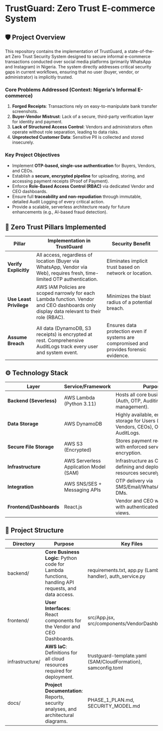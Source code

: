 # TrustGuard: Zero Trust E-commerce System 

## 🛡️ Project Overview
This repository contains the implementation of TrustGuard, a state-of-the-art Zero Trust Security System designed to secure informal e-commerce transactions conducted over social media platforms (primarily WhatsApp and Instagram) in Nigeria. The system directly addresses critical security gaps in current workflows, ensuring that no user (buyer, vendor, or administrator) is implicitly trusted.

### Core Problems Addressed (Context: Nigeria's Informal E-commerce)
1. **Forged Receipts**: Transactions rely on easy-to-manipulate bank transfer screenshots.
2. **Buyer-Vendor Mistrust**: Lack of a secure, third-party verification layer for identity and payment.
3. **Lack of Structured Access Control**: Vendors and administrators often operate without role separation, leading to data risks.
4. **Unprotected Customer Data**: Sensitive PII is collected and stored insecurely.

### Key Project Objectives
- Implement **OTP-based, single-use authentication** for Buyers, Vendors, and CEOs.
- Establish a **secure, encrypted pipeline** for uploading, storing, and accessing payment receipts (Proof of Payment).
- Enforce **Role-Based Access Control (RBAC)** via dedicated Vendor and CEO dashboards.
- Ensure full **traceability and non-repudiation** through immutable, detailed Audit Logging of every critical action.
- Provide a scalable, serverless architecture ready for future enhancements (e.g., AI-based fraud detection).

## 🔑 Zero Trust Pillars Implemented
| Pillar | Implementation in TrustGuard | Security Benefit |
|--------|------------------------------|------------------|
| __Verify Explicitly__ | All access, regardless of location (Buyer via WhatsApp, Vendor via Web), requires fresh, time-limited OTP authentication. | Eliminates implicit trust based on network or location. |
| __Use Least Privilege__ | AWS IAM Policies are scoped narrowly for each Lambda function. Vendor and CEO dashboards only display data relevant to their role (RBAC). | Minimizes the blast radius of a potential breach. |
| __Assume Breach__ | All data (DynamoDB, S3 receipts) is encrypted at rest. Comprehensive AuditLogs track every user and system event. | Ensures data protection even if systems are compromised and provides forensic evidence. |

## ⚙️ Technology Stack
| Layer | Service/Framework | Purpose |
|-------|-------------------|---------|
| __Backend (Severless)__ | AWS Lambda (Python 3.11) | Hosts all core business logic (Auth, OTP, Auditing, S3 management). |
| __Data Storage__ | AWS DynamoDB | Highly available, encrypted storage for Users (Buyers, Vendors, CEOs), OTPs, and AuditLogs. |
| __Secure File Storage__ | AWS S3 (Encrypted) | Stores payment receipt images with enforced server-side encryption. |
| __Infrastructure__ | AWS Serverless Application Model (SAM) | Infrastructure as Code (IaC) for defining and deploying all AWS resources securely. |
| __Integration__ | AWS SNS/SES + Messaging APIs | OTP delivery via SMS/Email/WhatsApp/Instagram DMs. |
| __Frontend/Dashboards__ | React.js | Vendor and CEO web interfaces with authenticated, role-based views. |

## 📁 Project Structure
| Directory | Purpose | Key Files |
|-----------|---------|-----------|
| backend/ | **Core Business Logic**: Python code for Lambda functions, handling API requests, and data access. | requirements.txt, app.py (Lambda handler), auth_service.py |
| frontend/ | **User Interfaces**: React components for the Vendor and CEO Dashboards. | src/App.jsx, src/components/VendorDashboard.jsx |
| infrastructure/ | **AWS IaC**: Definitions for all cloud resources required for deployment. | trustguard-template.yaml (SAM/CloudFormation), samconfig.toml |
| docs/ | **Project Documentation**: Reports, security analyses, and architectural diagrams. | PHASE_1_PLAN.md, SECURITY_MODEL.md |
